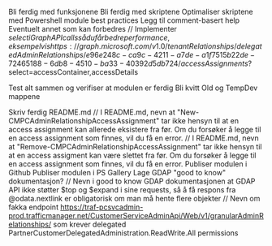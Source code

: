 Bli ferdig med funksjonene
Bli ferdig med skriptene
Optimaliser skriptene med Powershell module best practices
Legg til comment-basert help
Eventuelt annet som kan forbedres
// Implementer $select i Graph API calls så du får bedre performance, eksempelvis https://graph.microsoft.com/v1.0/tenantRelationships/delegatedAdminRelationships/e96e248c-ca9c-4211-a7de-a1f7515b22de-72465188-6db8-4510-ba33-40392d5db724/accessAssignments?$select=accessContainer,accessDetails

Test alt sammen og verifiser at modulen er ferdig
Bli kvitt Old og TempDev mappene

Skriv ferdig README.md
// I README.md, nevn at "New-CMPCAdminRelationshipAccessAssignment" tar ikke hensyn til at en access assignment kan allerede eksistere fra før. Om du forsøker å legge til en access assignment som finnes, vil du få en error.
// I README.md, nevn at "Remove-CMPCAdminRelationshipAccessAssignment" tar ikke hensyn til at en access assigment kan være slettet fra før. Om du forsøker å legge til en access assignment som finnes, vil du få en error.
Publiser modulen i Github
Publiser modulen i PS Gallery
Lage GDAP "good to know" dokumentasjon?
// Nevn i good to know GDAP dokumentasjonen at GDAP API ikke støtter $top og $expand i sine requests, så å få respons fra @odata.nextlink er obligatorisk om man må hente flere objekter
// Nevn om fakka endpoint https://traf-pcsvcadmin-prod.trafficmanager.net/CustomerServiceAdminApi/Web/v1/granularAdminRelationships/ som krever delegated PartnerCustomerDelegatedAdministration.ReadWrite.All permissions

